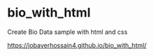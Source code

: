 # bio_with_html
Create Bio Data sample with html and css




https://jobayerhossain4.github.io/bio_with_html/
